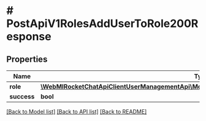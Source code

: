 # # PostApiV1RolesAddUserToRole200Response

## Properties

Name | Type | Description | Notes
------------ | ------------- | ------------- | -------------
**role** | [**\WebMIRocketChatApiClientUserManagementApi\Model\PostApiV1RolesAddUserToRole200ResponseRole**](PostApiV1RolesAddUserToRole200ResponseRole.md) |  | [optional]
**success** | **bool** |  | [optional]

[[Back to Model list]](../../README.md#models) [[Back to API list]](../../README.md#endpoints) [[Back to README]](../../README.md)
